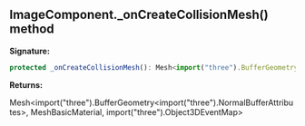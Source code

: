 
## ImageComponent.\_onCreateCollisionMesh() method

**Signature:**

```typescript
protected _onCreateCollisionMesh(): Mesh<import("three").BufferGeometry<import("three").NormalBufferAttributes>, MeshBasicMaterial, import("three").Object3DEventMap>;
```
**Returns:**

Mesh&lt;import("three").BufferGeometry&lt;import("three").NormalBufferAttributes&gt;, MeshBasicMaterial, import("three").Object3DEventMap&gt;

